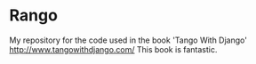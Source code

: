 Rango
=====

My repository for the code used in the book 'Tango With Django' http://www.tangowithdjango.com/
This book is fantastic. 
